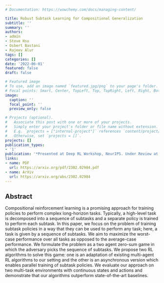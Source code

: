 ```yaml
---
# Documentation: https://wowchemy.com/docs/managing-content/

title: Robust Subtask Learning for Compositional Generalization
subtitle: ''
summary: ''
authors:
- admin
- Steve Hsu
- Osbert Bastani
- Rajeev Alur
tags: []
categories: []
date: '2022-06-01'
featured: false
draft: false

# Featured image
# To use, add an image named `featured.jpg/png` to your page's folder.
# Focal points: Smart, Center, TopLeft, Top, TopRight, Left, Right, BottomLeft, Bottom, BottomRight.
image:
  caption: ''
  focal_point: ''
  preview_only: false

# Projects (optional).
#   Associate this post with one or more of your projects.
#   Simply enter your project's folder or file name without extension.
#   E.g. `projects = ["internal-project"]` references `content/project/deep-learning/index.md`.
#   Otherwise, set `projects = []`.
projects: []
publication_types:
- '1'
publication: '*Presented at Deep RL Workshop, NeurIPS. Under Review at ICML*'
links:
- name: PDF
  url: https://arxiv.org/pdf/2302.02984.pdf
- name: ArXiv
  url: https://arxiv.org/abs/2302.02984
---
```

## Abstract

Compositional reinforcement learning is a promising approach for training policies to perform complex long-horizon tasks. Typically, a high-level task is decomposed into a sequence of subtasks and a separate policy is trained to perform each subtask. In this paper, we focus on the problem of training subtask policies in a way that they can be used to perform any task; here, a task is given by a sequence of subtasks. We aim to maximize the worst-case performance over all tasks as opposed to the average-case performance. We formulate the problem as a two agent zero-sum game in which the adversary picks the sequence of subtasks. We propose two RL algorithms to solve this game: one is an adaptation of existing multi-agent RL algorithms to our setting and the other is an asynchronous version which enables parallel training of subtask policies. We evaluate our approach on two multi-task environments with continuous states and actions and demonstrate that our algorithms outperform state-of-the-art baselines.
